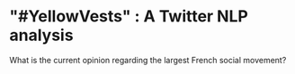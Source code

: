 #  "#YellowVests"  : A Twitter NLP analysis
What is the current opinion regarding the largest French social movement?
